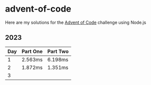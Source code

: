 # advent-of-code

Here are my solutions for the [Advent of Code](https://adventofcode.com) challenge using Node.js

## 2023

|  Day | Part One | Part Two | 
|---|---|---|
| 1 | 2.563ms | 6.198ms |
| 2 | 1.872ms |  1.351ms |
| 3 |   |   |
